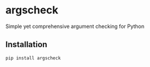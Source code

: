 # argscheck
Simple yet comprehensive argument checking for Python

## Installation

`pip install argscheck`